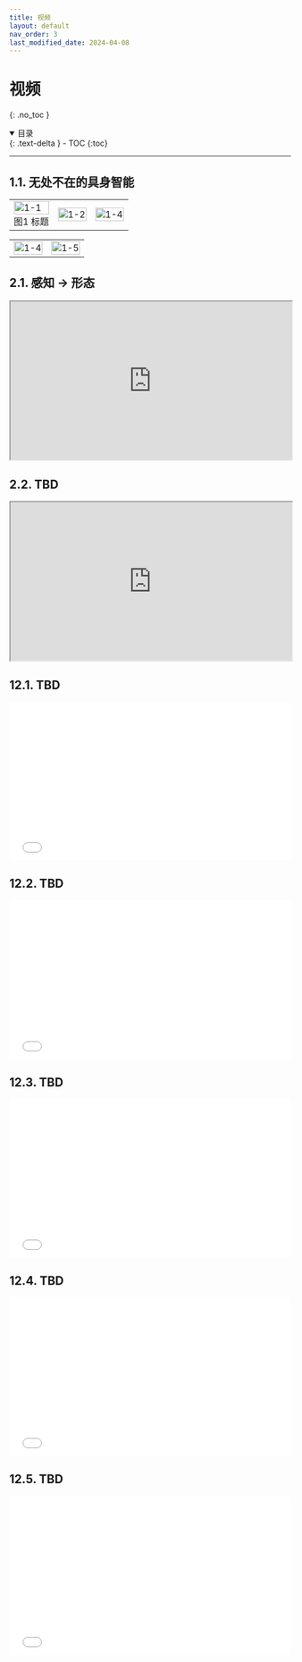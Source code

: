 ```yaml
---
title: 视频
layout: default
nav_order: 3
last_modified_date: 2024-04-08
---
```


# 视频
{: .no_toc }

<details open markdown="block">
  <summary>
    目录
  </summary>
  {: .text-delta }
- TOC
{:toc}
</details>

---

## 1.1. 无处不在的具身智能

<table>
  <tr>
    <td><img src="/introduction-to-embodied-intelligence/assets/images/1-1.png" alt="1-1" style="width: 100%;"><center>图1 标题</center></td>
    <td><img src="/introduction-to-embodied-intelligence/assets/images/1-2.gif" alt="1-2" style="width: 100%;"></td>
    <td><img src="/introduction-to-embodied-intelligence/assets/images/1-3.gif" alt="1-4" style="width: 100%;"></td>
  </tr>
</table>
<table>
  <tr>
    <td><img src="/introduction-to-embodied-intelligence/assets/images/1-4.gif" alt="1-4" style="width: 100%;"></td>
    <td><img src="/introduction-to-embodied-intelligence/assets/images/1-5.gif" alt="1-5" style="width: 100%;"></td>
  </tr>
</table>

## 2.1. 感知 -> 形态

<iframe
  style="width:100%;aspect-ratio:16/9;"
  src="https://drive.google.com/file/d/1PtAa2c2QvZwwf2RbU5Eu7xc3j7eg2OHQ/preview"
></iframe>

## 2.2. TBD

<iframe
  style="width:100%;aspect-ratio:16/9;"
  src="https://drive.google.com/file/d/1X1ucuvrpDpxYEJXKIf6OQnvYWLY2aNt6/preview"
></iframe>

## 12.1. TBD

<!-- [前往哔哩哔哩观看](https://www.bilibili.com/video/BV1Sz421k75x/?share_source=copy_web&vd_source=68015f75771cb810ef52f925c6463557){: .btn } -->

<iframe
  style="width:100%;aspect-ratio:16/9;"
  src="//www.bilibili.com/blackboard/html5mobileplayer.html?aid=1352975798&bvid=BV1Sz421k75x&cid=1498042104&p=1"
  scrolling="no"
  border="0"
  frameborder="no"
  framespacing="0"
  allowfullscreen="true"
></iframe>

## 12.2. TBD

<iframe
  style="width:100%;aspect-ratio:16/9;"
  src="//www.bilibili.com/blackboard/html5mobileplayer.html?aid=1752777038&bvid=BV1Bx421U7HW&cid=1498042095&p=1"
  scrolling="no"
  border="0"
  frameborder="no"
  framespacing="0"
  allowfullscreen="true"
></iframe>

## 12.3. TBD

<iframe
  style="width:100%;aspect-ratio:16/9;"
  src="//www.bilibili.com/blackboard/html5mobileplayer.html?aid=1952948728&bvid=BV1RC411576u&cid=1498042294&p=1"
  scrolling="no"
  border="0"
  frameborder="no"
  framespacing="0"
  allowfullscreen="true"
></iframe>

## 12.4. TBD

<iframe
  style="width:100%;aspect-ratio:16/9;"
  src="//www.bilibili.com/blackboard/html5mobileplayer.html?aid=1752848245&bvid=BV1fx421U7RY&cid=1498042624&p=1"
  scrolling="no"
  border="0"
  frameborder="no"
  framespacing="0"
  allowfullscreen="true"
></iframe>

## 12.5. TBD

<iframe
  style="width:100%;aspect-ratio:16/9;"
  src="//www.bilibili.com/blackboard/html5mobileplayer.html?aid=1402914146&bvid=BV1Rr421x723&cid=1498042807&p=1"
  scrolling="no"
  border="0"
  frameborder="no"
  framespacing="0"
  allowfullscreen="true"
></iframe>
